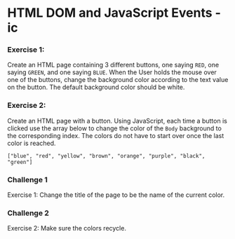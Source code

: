 # HTML DOM and JavaScript Events - ic

### Exercise 1:
Create an HTML page containing 3 different buttons, one saying ```RED```, one saying ```GREEN```, and one saying ```BLUE```.
When the User holds the mouse over one of the buttons, change the background color according to the text value on the button. The default background color should be white.

### Exercise 2:
Create an HTML page with a button. Using JavaScript, each time a button is clicked use the array below to change the color of the ```Body``` background to the corresponding index. The colors do not have to start over once the last color is reached.

``` ["blue", "red", "yellow", "brown", "orange", "purple", "black", "green"]  ```


### Challenge 1
Exercise 1: Change the title of the page to be the name of the current color.

### Challenge 2
Exercise 2: Make sure the colors recycle.
